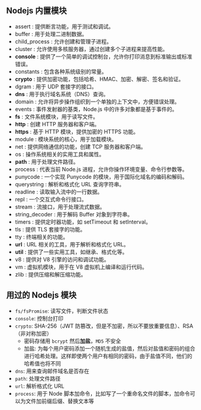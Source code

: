 ## Nodejs 内置模块

-   assert : 提供断言功能，用于测试和调试。
-   buffer : 用于处理二进制数据。
-   child_process : 允许创建和管理子进程。
-   cluster : 允许使用多核服务器，通过创建多个子进程来提高性能。
-   **console** : 提供了一个简单的调试控制台，允许你打印消息到标准输出或标准错误。
-   constants : 包含各种系统级别的常量。
-   **crypto** : 提供加密功能，包括哈希、HMAC、加密、解密、签名和验证。
-   dgram : 用于 UDP 套接字的接口。
-   **dns** : 用于执行域名系统（DNS）查询。
-   domain : 允许将异步操作组织到一个单独的上下文中，方便错误处理。
-   events : 事件发射器的基类，Node.js 中的许多对象都是基于事件的。
-   **fs** : 文件系统模块，用于读写文件。
-   **http** : 创建 HTTP 服务器和客户端。
-   **https** : 基于 HTTP 模块，提供加密的 HTTPS 功能。
-   module : 模块系统的核心，用于加载模块。
-   net : 提供网络通信的功能，创建 TCP 服务器和客户端。
-   os : 操作系统相关的实用工具和属性。
-   **path** : 用于处理文件路径。
-   process : 代表当前 Node.js 进程，允许你操作环境变量、命令行参数等。
-   punycode : 一个实现 Punycode 的模块，用于国际化域名的编码和解码。
-   querystring : 解析和格式化 URL 查询字符串。
-   readline : 读取输入流中的一行数据。
-   repl : 一个交互式命令行接口。
-   stream : 流接口，用于处理流式数据。
-   string_decoder : 用于解码 Buffer 对象到字符串。
-   timers : 提供定时器功能，如 setTimeout 和 setInterval。
-   tls : 提供 TLS 套接字的功能。
-   tty : 终端相关的功能。
-   **url** : URL 相关的工具，用于解析和格式化 URL。
-   **util** : 提供了一些实用工具，如继承、格式化等。
-   v8 : 提供对 V8 引擎的访问和调试功能。
-   vm : 虚拟机模块，用于在 V8 虚拟机上编译和运行代码。
-   zlib : 提供压缩和解压缩功能。

## 用过的 Nodejs 模块

-   `fs/fsPromise`: 读写文件，判断文件状态
-   `console`: 控制台打印
-   `crypto`: SHA-256（JWT 防篡改，但是不加密，所以不要放重要信息）、RSA（非对称加密）
    -   密码存储用 `bcrypt` 然后**加盐**，`MD5` 不安全
    -   加盐: 为每个用户密码添加一个随机生成的盐值，然后对盐值和密码的组合进行哈希处理。这样即使两个用户有相同的密码，由于盐值不同，他们的哈希值也将不同
-   `dns`: 用来查询邮件域名是否存在
-   `path`: 处理文件路径
-   `url`: 解析格式化 URL
-   `process`: 用于 Node 脚本加命令，比如写了一个重命名文件的脚本，加命令可以为文件加前缀后缀、替换文本等
